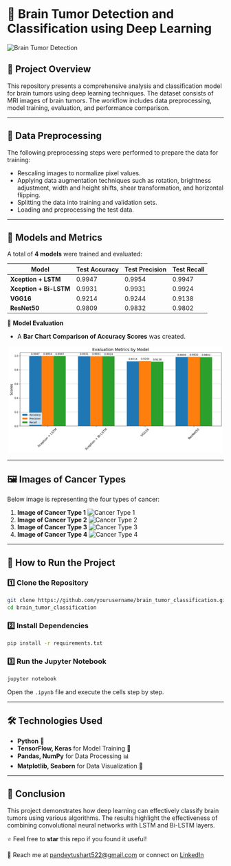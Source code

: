 # 🧠 Brain Tumor Detection and Classification using Deep Learning

![Brain Tumor Detection](https://img.shields.io/badge/Deep%20Learning-Brain%20Tumor%20Detection-blueviolet?style=for-the-badge)

## 📌 Project Overview
This repository presents a comprehensive analysis and classification model for brain tumors using deep learning techniques. The dataset consists of MRI images of brain tumors. The workflow includes data preprocessing, model training, evaluation, and performance comparison.

---

## 💊 Data Preprocessing
The following preprocessing steps were performed to prepare the data for training:

- Rescaling images to normalize pixel values.
- Applying data augmentation techniques such as rotation, brightness adjustment, width and height shifts, shear transformation, and horizontal flipping.
- Splitting the data into training and validation sets.
- Loading and preprocessing the test data.

---

## 🤖 Models and Metrics
A total of **4 models** were trained and evaluated:

| Model                   | Test Accuracy | Test Precision | Test Recall |
|-------------------------|---------------|----------------|-------------|
| **Xception + LSTM**     | 0.9947        | 0.9954         | 0.9947      |
| **Xception + Bi-LSTM**  | 0.9931        | 0.9931         | 0.9924      |
| **VGG16**               | 0.9214        | 0.9244         | 0.9138      |
| **ResNet50**            | 0.9809        | 0.9832         | 0.9802      |

📌 **Model Evaluation**
- A **Bar Chart Comparison of Accuracy Scores** was created.

<p align="center">
  <img src="images/graph.png" width="500" alt="Evaluation Metrics Plot">
</p>

---

## 🖼️ Images of Cancer Types
Below image is representing the four types of cancer:

1. **Image of Cancer Type 1** ![Cancer Type 1](path/to/cancer_type_1_image)
2. **Image of Cancer Type 2** ![Cancer Type 2](path/to/cancer_type_2_image)
3. **Image of Cancer Type 3** ![Cancer Type 3](path/to/cancer_type_3_image)
4. **Image of Cancer Type 4** ![Cancer Type 4](path/to/cancer_type_4_image)

---

## 🚀 How to Run the Project
### 1️⃣ Clone the Repository
```bash
git clone https://github.com/yourusername/brain_tumor_classification.git
cd brain_tumor_classification
```

### 2️⃣ Install Dependencies
```bash
pip install -r requirements.txt
```

### 3️⃣ Run the Jupyter Notebook
```bash
jupyter notebook
```
Open the `.ipynb` file and execute the cells step by step.

---

## 🛠️ Technologies Used
- **Python** 🐍
- **TensorFlow, Keras** for Model Training 🤖
- **Pandas, NumPy** for Data Processing 📊
- **Matplotlib, Seaborn** for Data Visualization 🎨

---

## 📝 Conclusion
This project demonstrates how deep learning can effectively classify brain tumors using various algorithms. The results highlight the effectiveness of combining convolutional neural networks with LSTM and Bi-LSTM layers.

⭐ Feel free to **star** this repo if you found it useful!

👯️ Reach me at [pandeytushart522@gmail.com](mailto:pandeytushart522@gmail.com) or connect on [LinkedIn](https://linkedin.com/in/tushar-pandey-ab94a418a)
